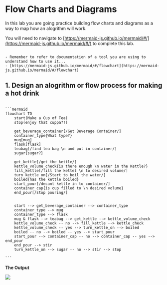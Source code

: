 # Flow Charts and Diagrams

In this lab you are going practice building flow charts and diagrams as a way to map how an alogrithm will work. 

You will need to navigate to [https://mermaid-js.github.io/mermaid/#/](https://mermaid-js.github.io/mermaid/#/) to complete this lab.

~~~admonish info

- Remember to refer to documentation of a tool you are using to understand how to use it...
- [https://mermaid-js.github.io/mermaid/#/flowchart](https://mermaid-js.github.io/mermaid/#/flowchart)

~~~

## 1. Design an alogrithm or flow process for making a hot drink



~~~admonish code title='The Code'

```mermaid
flowchart TD
    start(Make a Cup of Tea)
    stop(enjoy that cuppa?!)
   
    get_beverage_container[/Get Beverage Container/]
    container_type{What type?}
    mug[mug]
    flask[flask]
    teabag[/find tea bag \n and put in container/]
    sugar{sugar?}
   
    get_kettle[/get the kettle/]
    kettle_volume_check{is there enough \n water in the Kettle?}
    fill_kettle[/fill the kettel \n to desired volume/]
    turn_kettle_on[/Start to boil the water/]
    boiled{has the kettle boiled}
    start_pour[/decant kettle in to container/]
    container_cap{is cup filled to \n desired volume}
    end_pour[/stop pouring/]


    start --> get_beverage_container --> container_type
    container_type --> mug
    container_type --> flask
    mug & flask --> teabag --> get_kettle --> kettle_volume_check
    kettle_volume_check -- no --> fill_kettle --> kettle_check
    kettle_volume_check -- yes --> turn_kettle_on --> boiled
    boiled -- no --> boiled -- yes --> start_pour
    start_pour --> container_cap -- no --> container_cap -- yes --> end_pour
    end_pour --> stir
    turn_kettle_on --> sugar -- no --> stir --> stop

```

~~~

**The Output**

![](./figures/mermaid-diagram.png)